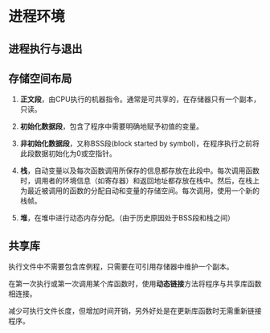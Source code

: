 # 进程环境

## 进程执行与退出



## 存储空间布局

1. **正文段**，由CPU执行的机器指令。通常是可共享的，在存储器只有一个副本，只读。
2. **初始化数据段**，包含了程序中需要明确地赋予初值的变量。

3. **非初始化数据段**，又称BSS段\(block started by symbol\)，在程序执行之前将此段数据初始化为0或空指针。

4. **栈**，自动变量以及每次函数调用所保存的信息都存放在此段中。每次调用函数时，调用者的环境信息（如寄存器）和返回地址都存放在栈中。然后，在栈上为最近被调用的函数的分配自动和变量的存储空间。每次调用，使用一个新的栈帧。

5. **堆**，在堆中进行动态内存分配。（由于历史原因处于BSS段和栈之间）

## 共享库

执行文件中不需要包含库例程，只需要在可引用存储器中维护一个副本。

在第一次执行或第一次调用某个库函数时，使用**动态链接**方法将程序与共享库函数相连接。

减少可执行文件长度，但增加时间开销，另外好处是在更新库函数时无需重新链接程序。

